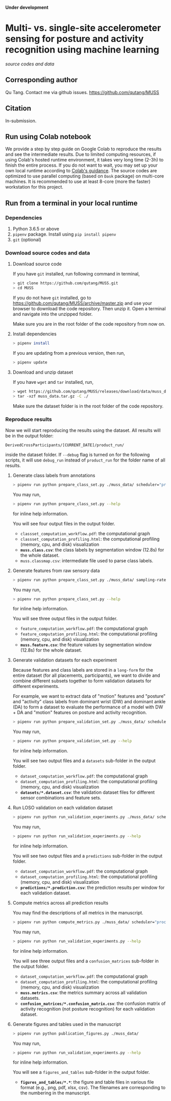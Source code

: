 __Under development__

# Multi- vs. single-site accelerometer sensing for posture and activity recognition using machine learning

_source codes and data_

## Corresponding author

Qu Tang. Contact me via github issues. https://github.com/qutang/MUSS

## Citation

In-submission.

## Run using Colab notebook

We provide a step by step guide on Google Colab to reproduce the results and see the intermediate results. Due to limited computing resources, if using Colab's hosted runtime environment, it takes very long time (2-3h) to finish the entire process. If you do not want to wait, you may set up your own local runtime according to [Colab's guidance](https://research.google.com/colaboratory/local-runtimes.html). The source codes are optimized to use parallel computing (based on `Dask` package) on multi-core machines. It is recommended to use at least 8-core (more the faster) workstation for this project.

## Run from a terminal in your local runtime

### Dependencies

1. Python 3.6.5 or above
2. `pipenv` package. Install using `pip install pipenv`
3. `git` (optional)

### Download source codes and data

1. Download source code

    If you have `git` installed, run following command in terminal,

    ```bash
    > git clone https://github.com/qutang/MUSS.git
    > cd MUSS
    ```

    If you do not have `git` installed, go to https://github.com/qutang/MUSS/archive/master.zip and use your browser to download the code repository. Then unzip it. Open a terminal and navigate into the unzipped folder.

    Make sure you are in the root folder of the code repository from now on.

2. Install dependencies

    ```bash
    > pipenv install
    ```

    If you are updating from a previous version, then run,

    ```bash
    > pipenv update
    ```

3. Download and unzip dataset

    If you have `wget` and `tar` installed, run,
    ```bash
    > wget https://github.com/qutang/MUSS/releases/download/data/muss_data.tar.gz
    > tar -xzf muss_data.tar.gz -C ./
    ```

    Make sure the dataset folder is in the root folder of the code repository.

### Reproduce results

Now we will start reproducing the results using the dataset. All results will be in the output folder: 
```
DerivedCrossParticipants/[CURRENT_DATE]/product_run/
``` 
inside the dataset folder. If `--debug` flag is turned on for the following scripts, it will use `debug_run` instead of `product_run` for the folder name of all results.

1. Generate class labels from annotations

    ```bash
    > pipenv run python prepare_class_set.py ./muss_data/ scheduler="processes"
    ```

    You may run,
    
    ```bash
    > pipenv run python prepare_class_set.py --help
    ```
    for inline help information.

    You will see four output files in the output folder.
    * `classset_computation_workflow.pdf`: the computational graph
    * `classset_computation_profiling.html`: the computational profiling (memory, cpu, and disk) visualization
    * **`muss.class.csv`**: the class labels by segmentation window (12.8s) for the whole dataset.
    * `muss.classmap.csv`: intermediate file used to parse class labels.

2. Generate features from raw sensory data

    ```bash
    > pipenv run python prepare_class_set.py ./muss_data/ sampling-rate=80 scheduler="processes"
    ```

    You may run,
    
    ```bash
    > pipenv run python prepare_class_set.py --help
    ```

    for inline help information.

    You will see three output files in the output folder.
    * `feature_computation_workflow.pdf`: the computational graph
    * `feature_computation_profiling.html`: the computational profiling (memory, cpu, and disk) visualization
    * **`muss.feature.csv`**: the feature values by segmentation window (12.8s) for the whole dataset.

3. Generate validation datasets for each experiment

    Because features and class labels are stored in a `long-form` for the entire dataset (for all placements, participants), we want to divide and combine different subsets together to form validation datasets for different experiments.

    For example, we want to extract data of "motion" features and "posture" and "activity" class labels from dominant wrist (DW) and dominant ankle (DA) to form a dataset to evaluate the performance of a model with DW + DA and "motion" features on posture and activity recognition.

    ```bash
    > pipenv run python prepare_validation_set.py ./muss_data/ scheduler="processes"
    ```

    You may run,
    
    ```bash
    > pipenv run python prepare_validation_set.py --help
    ```

    for inline help information.

    You will see two output files and a `datasets` sub-folder in the output folder.
    * `dataset_computation_workflow.pdf`: the computational graph
    * `dataset_computation_profiling.html`: the computational profiling (memory, cpu, and disk) visualization
    * **`datasets/*.dataset.csv`**: the validation dataset files for different sensor combinations and feature sets.

4. Run LOSO validation on each validation dataset

    ```bash
    > pipenv run python run_validation_experiments.py ./muss_data/ scheduler="processes" 
    ```

    You may run,
    
    ```bash
    > pipenv run python run_validation_experiments.py --help
    ```

    for inline help information.

    You will see two output files and a `predictions` sub-folder in the output folder.
    * `dataset_computation_workflow.pdf`: the computational graph
    * `dataset_computation_profiling.html`: the computational profiling (memory, cpu, and disk) visualization
    * **`predictions/*.prediction.csv`**: the prediction results per window for each validation dataset.

5. Compute metrics across all prediction results

    You may find the descriptions of all metrics in the manuscript.
   
    ```bash
    > pipenv run python compute_metrics.py ./muss_data/ scheduler="processes"
    ```

    You may run,
    
    ```bash
    > pipenv run python run_validation_experiments.py --help
    ```

    for inline help information.

    You will see three output files and a `confusion_matrices` sub-folder in the output folder.
    * `dataset_computation_workflow.pdf`: the computational graph
    * `dataset_computation_profiling.html`: the computational profiling (memory, cpu, and disk) visualization
    * **`muss.metrics.csv`**: the metrics summary across all validation datasets.
    * **`confusion_matrices/*.confusion_matrix.csv`**: the confusion matrix of activity recognition (not posture recognition) for each validation dataset.

6. Generate figures and tables used in the manuscript

    ```bash
    > pipenv run python publication_figures.py ./muss_data/
    ```

    You may run,
    
    ```bash
    > pipenv run python run_validation_experiments.py --help
    ```

    for inline help information.

    You will see a `figures_and_tables` sub-folder in the output folder.
    * **`figures_and_tables/*.*`**: the figure and table files in various file format (e.g., png, pdf, xlsx, csv). The filenames are corresponding to the numbering in the manuscript.